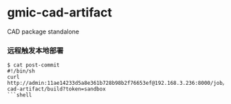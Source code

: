 # gmic-cad-artifact
CAD package standalone

### 远程触发本地部署
```shell
$ cat post-commit
#!/bin/sh
curl http://admin:11ae14233d5a8e361b728b98b2f76653ef@192.168.3.236:8000/job/gmic-cad-artifact/build?token=sandbox
```shell

